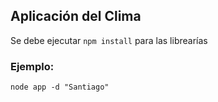 ## Aplicación del Clima

Se debe ejecutar ```npm install``` para las librearías

### Ejemplo:

```
node app -d "Santiago"
```